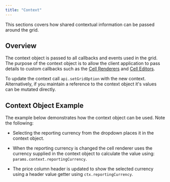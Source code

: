 ```yaml
---
title: "Context"
---
```


This sections covers how shared contextual information can be passed around the grid.

## Overview

The context object is passed to all callbacks and events used in the grid. The purpose of the context object is to allow the client application to pass details to custom callbacks such as the [Cell Renderers](/cell-rendering/) and [Cell Editors](/cell-editing/).

<api-documentation source='grid-options/properties.json' section='miscellaneous' names='["context"]' ></api-documentation>

To update the context call `api.setGridOption` with the new context. Alternatively, if you maintain a reference to the context object it's values can be mutated directly. 

## Context Object Example

The example below demonstrates how the context object can be used. Note the following:

- Selecting the reporting currency from the dropdown places it in the context object.

- When the reporting currency is changed the cell renderer uses the currency supplied in the context object to calculate the value using: `params.context.reportingCurrency`.

- The price column header is updated to show the selected currency using a header value getter using `ctx.reportingCurrency`.

<grid-example title='Context Object' name='context' type='mixed'></grid-example>

